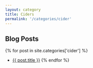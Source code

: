 ```yaml
---
layout: category
title: Ciders
permalink: '/categories/cider'
---
```


## Blog Posts

{% for post in site.categories['cider'] %}
  * <a href="{{post.url}}"  target="_self">{{ post.title }}</a>
{% endfor %}
